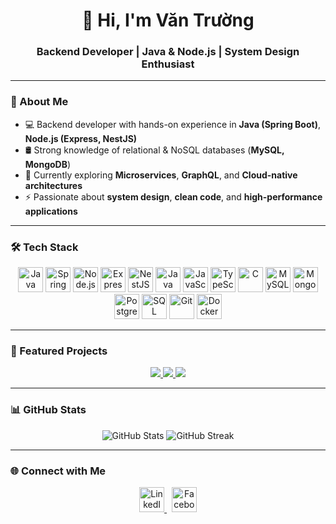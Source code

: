 <h1 align="center">👋 Hi, I'm Văn Trường</h1>
<h3 align="center">Backend Developer | Java & Node.js | System Design Enthusiast</h3>

---

### 🚀 About Me
- 💻 Backend developer with hands-on experience in **Java (Spring Boot)**, **Node.js (Express, NestJS)**  
- 🛢️ Strong knowledge of relational & NoSQL databases (**MySQL, MongoDB**)  
- 🌱 Currently exploring **Microservices**, **GraphQL**, and **Cloud-native architectures**  
- ⚡ Passionate about **system design**, **clean code**, and **high-performance applications**

---

### 🛠️ Tech Stack
<p align="center">
  <!-- Core -->
  <img src="https://cdn.jsdelivr.net/gh/devicons/devicon/icons/java/java-original.svg" width="40" alt="Java" />
  <img src="https://cdn.jsdelivr.net/gh/devicons/devicon/icons/spring/spring-original.svg" width="40" alt="Spring Boot" />
  <img src="https://cdn.jsdelivr.net/gh/devicons/devicon/icons/nodejs/nodejs-original.svg" width="40" alt="Node.js" />
  <img src="https://cdn.jsdelivr.net/gh/devicons/devicon/icons/express/express-original.svg" width="40" alt="Express.js" />
  <img src="https://nestjs.com/img/logo-small.svg" width="40" alt="NestJS" />
  
  <!-- Languages -->
  <img src="https://cdn.jsdelivr.net/gh/devicons/devicon/icons/java/java-original.svg" width="40" alt="Java" />
  <img src="https://cdn.jsdelivr.net/gh/devicons/devicon/icons/javascript/javascript-original.svg" width="40" alt="JavaScript" />
  <img src="https://cdn.jsdelivr.net/gh/devicons/devicon/icons/typescript/typescript-original.svg" width="40" alt="TypeScript" />
  <img src="https://cdn.jsdelivr.net/gh/devicons/devicon/icons/c/c-original.svg" width="40" alt="C" />

  <!-- Databases -->
  <img src="https://cdn.jsdelivr.net/gh/devicons/devicon/icons/mysql/mysql-original.svg" width="40" alt="MySQL" />
  <img src="https://cdn.jsdelivr.net/gh/devicons/devicon/icons/mongodb/mongodb-original.svg" width="40" alt="MongoDB" />
  <img src="https://cdn.jsdelivr.net/gh/devicons/devicon/icons/postgresql/postgresql-original.svg" width="40" alt="PostgreSQL" />
  <img src="https://cdn.jsdelivr.net/gh/devicons/devicon/icons/microsoftsqlserver/microsoftsqlserver-plain.svg" width="40" alt="SQL Server" />
  
  <!-- Tools -->
  <img src="https://cdn.jsdelivr.net/gh/devicons/devicon/icons/git/git-original.svg" width="40" alt="Git" />
  <img src="https://cdn.jsdelivr.net/gh/devicons/devicon/icons/docker/docker-original.svg" width="40" alt="Docker" />
</p>


---

### 📌 Featured Projects
<p align="center">
  <a href="https://github.com/15VuNguyen/skindora">
    <img src="https://github-readme-stats.vercel.app/api/pin/?username=phanvantruong0903&repo=fer-pe&theme=tokyonight" />
  </a>
  <a href="https://github.com/15VuNguyen/KoiFarmShop">
    <img src="https://github-readme-stats.vercel.app/api/pin/?username=15VuNguyen&repo=KoiFarmShop&theme=tokyonight" />
  </a>
  <a href="https://github.com/phanvantruong0903/Mebike">
    <img src="https://github-readme-stats.vercel.app/api/pin/?username=phanvantruong0903&repo=fer-pe&theme=tokyonight" />
  </a>
</p>

---

### 📊 GitHub Stats
<p align="center">
  <img src="https://github-readme-stats.vercel.app/api?username=phanvantruong0903&show_icons=true&theme=tokyonight" alt="GitHub Stats" />
  <img src="https://streak-stats.demolab.com?user=phanvantruong0903&theme=tokyonight" alt="GitHub Streak" />
</p>

---

### 🌐 Connect with Me
<p align="center">
  <a href="https://linkedin.com/in/văn-trường-phan-73a362284" target="_blank">
    <img src="https://cdn.jsdelivr.net/gh/devicons/devicon/icons/linkedin/linkedin-original.svg" width="40" alt="LinkedIn" />
  </a>
  &nbsp;
  <a href="https://fb.com/truong.phan.0909" target="_blank">
    <img src="https://cdn.jsdelivr.net/gh/devicons/devicon/icons/facebook/facebook-original.svg" width="40" alt="Facebook" />
  </a>
</p>
